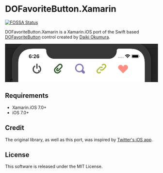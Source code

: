 # DOFavoriteButton.Xamarin
[![FOSSA Status](https://app.fossa.com/api/projects/git%2Bgithub.com%2FHankiDesign%2FDOFavoriteButton.Xamarin.svg?type=small)](https://app.fossa.com/projects/git%2Bgithub.com%2FHankiDesign%2FDOFavoriteButton.Xamarin?ref=badge_small)

DOFavoriteButton.Xamarin is a Xamarin.iOS port of the Swift based [DOFavoriteButton](https://github.com/okmr-d/DOFavoriteButton) control created by [Daiki Okumura](https://github.com/okmr-d).

![](https://github.com/HankiDesign/DOFavoriteButton.Xamarin/blob/master/DOFavoriteButtonXamarin.Sample/dofavoritebuttonXamarinSample.gif)

## Requirements
- Xamarin.iOS 7.0+
- iOS 7.0+

## Credit
The original library, as well as this port, was inspired by [Twitter's iOS app](https://itunes.apple.com/us/app/twitter/id333903271).

## License
This software is released under the MIT License.
